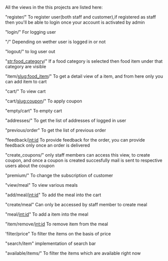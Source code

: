 All the views in the this projects are listed here:

"register/" To register user(both staff and customer),if registered as staff then you'll be able to login once your account is activated by admin

"login/" For logging user

"/" Depending on wether user is logged in or not

"logout/" to log user out

"<str:food_category>/" If a food category is selected then food item under that category are visible

"item/<slug:food_item>/" To get a detail view of a item, and from here only you can add item to cart

"cart/" To view cart

"cart/<slug:coupon>/" To apply coupon

"empty/cart" To  empty cart

"addresses/" To get the list of addresses of logged in user

"previous/order" To get the list of previous order

"feedback/<int:id> To provide feedback for the order, you can provide feedback only once an order is delivered

"create_coupons/" only staff members can access this view, to create coupon, and once a coupon is created succesfully mail is sent to respective users about the coupon

"premium/" To change the subscription of customer

"view/meal" To view various meals

"add/meal/<int:id>" To  add the meal into the cart

"create/meal" Can only be accessed by staff member to create meal

"meal/<int:id>" To add a item into the meal

"item/remove/<int:id> To remove item from the meal

'filter/price" To filter the items on the basis of price

"search/item" implementation of search bar

"available/items/" To filter the items which are available right now
